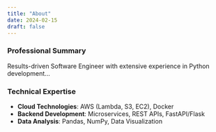 ```yaml
---
title: "About"
date: 2024-02-15
draft: false
---
```


### Professional Summary
Results-driven Software Engineer with extensive experience in Python development...

### Technical Expertise
- **Cloud Technologies**: AWS (Lambda, S3, EC2), Docker
- **Backend Development**: Microservices, REST APIs, FastAPI/Flask
- **Data Analysis**: Pandas, NumPy, Data Visualization